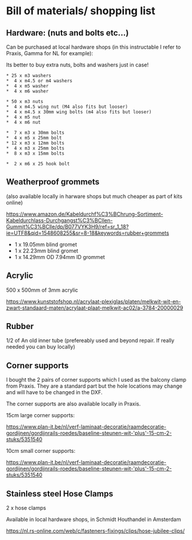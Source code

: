 # Bill of materials/ shopping list

## Hardware: (nuts and bolts etc...)

Can be purchased at local hardware shops (in this instructable I refer to Praxis, Gamma for NL for example):

Its better to buy extra nuts, bolts and washers just in case!

```
* 25 x m3 washers
*  4 x m4.5 or m4 washers
*  4 x m5 washer
*  4 x m6 washer

* 50 x m3 nuts
*  4 x m4.5 wing nut (M4 also fits but looser)
*  4 x m4.5 x 30mm wing bolts (m4 also fits but looser)
*  4 x m5 nut
*  4 x m6 nut

*  7 x m3 x 30mm bolts
*  4 x m5 x 25mm bolt
* 12 x m3 x 12mm bolts
*  4 x m3 x 25mm bolts
*  8 x m3 x 15mm bolts

*  2 x m6 x 25 hook bolt
```

## Weatherproof grommets
(also available locally in harware shops but much cheaper as part of kits online)

https://www.amazon.de/Kabeldurchf%C3%BChrung-Sortiment-Kabeldurchlass-Durchgangst%C3%BCllen-Gummit%C3%BClle/dp/B077VYK3H9/ref=sr_1_18?ie=UTF8&qid=1548608255&sr=8-18&keywords=rubber+grommets


* 1 x 19.05mm blind gromet
* 1 x 22.23mm blind gromet
* 1 x 14.29mm OD 7.94mm ID grommet 

## Acrylic

500 x 500mm of 3mm acrylic

https://www.kunststofshop.nl/acrylaat-plexiglas/platen/melkwit-wit-en-zwart-standaard-maten/acrylaat-plaat-melkwit-ac02/a-3784-20000029

## Rubber

1/2 of An old inner tube (prefereably used and beyond repair. If really needed you can buy locally)

## Corner supports

I bought the 2 pairs of corner supports which I used as the balcony clamp from Praxis. They are a standard part but the hole locations may change and will have to be changed in the DXF.

The corner supports are also available locally in Praxis.

15cm large corner supports:

https://www.plan-it.be/nl/verf-laminaat-decoratie/raamdecoratie-gordijnen/gordijnrails-roedes/baseline-steunen-wit-'plus'-15-cm-2-stuks/5351540

10cm small corner supports:

https://www.plan-it.be/nl/verf-laminaat-decoratie/raamdecoratie-gordijnen/gordijnrails-roedes/baseline-steunen-wit-'plus'-15-cm-2-stuks/5351540

## Stainless steel Hose Clamps

2 x hose clamps

Available in local hardware shops, in Schmidt Houthandel in Amsterdam

https://nl.rs-online.com/web/c/fasteners-fixings/clips/hose-jubilee-clips/





